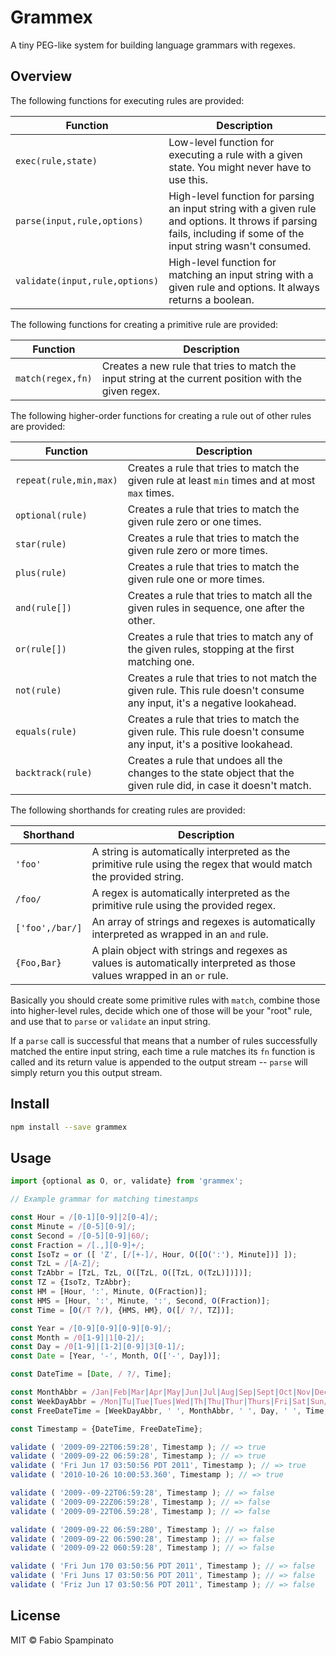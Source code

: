 # Grammex

A tiny PEG-like system for building language grammars with regexes.

## Overview

The following functions for executing rules are provided:

| Function                         | Description                                                                                                                                                       |
| -------------------------------- | ----------------------------------------------------------------------------------------------------------------------------------------------------------------- |
| `exec(rule,state)`              | Low-level function for executing a rule with a given state. You might never have to use this.                                                                     |
| `parse(input,rule,options)`    | High-level function for parsing an input string with a given rule and options. It throws if parsing fails, including if some of the input string wasn't consumed. |
| `validate(input,rule,options)` | High-level function for matching an input string with a given rule and options. It always returns a boolean.                                                      |

The following functions for creating a primitive rule are provided:

| Function           | Description                                                                                           |
| ------------------ | ----------------------------------------------------------------------------------------------------- |
| `match(regex,fn)` | Creates a new rule that tries to match the input string at the current position with the given regex. |

The following higher-order functions for creating a rule out of other rules are provided:

| Function                 | Description                                                                                                            |
| ------------------------ | ---------------------------------------------------------------------------------------------------------------------- |
| `repeat(rule,min,max)` | Creates a rule that tries to match the given rule at least `min` times and at most `max` times.                        |
| `optional(rule)`         | Creates a rule that tries to match the given rule zero or one times.                                                   |
| `star(rule)`             | Creates a rule that tries to match the given rule zero or more times.                                                  |
| `plus(rule)`             | Creates a rule that tries to match the given rule one or more times.                                                   |
| `and(rule[])`            | Creates a rule that tries to match all the given rules in sequence, one after the other.                               |
| `or(rule[])`             | Creates a rule that tries to match any of the given rules, stopping at the first matching one.                         |
| `not(rule)`              | Creates a rule that tries to not match the given rule. This rule doesn't consume any input, it's a negative lookahead. |
| `equals(rule)`           | Creates a rule that tries to match the given rule. This rule doesn't consume any input, it's a positive lookahead.     |
| `backtrack(rule)`        | Creates a rule that undoes all the changes to the state object that the given rule did, in case it doesn't match.      |

The following shorthands for creating rules are provided:

| Shorthand        | Description                                                                                                             |
| ---------------- | ----------------------------------------------------------------------------------------------------------------------- |
| `'foo'`          | A string is automatically interpreted as the primitive rule using the regex that would match the provided string.       |
| `/foo/`          | A regex is automatically interpreted as the primitive rule using the provided regex.                                    |
| `['foo',/bar/]` | An array of strings and regexes is automatically interpreted as wrapped in an `and` rule.                               |
| `{Foo,Bar}`     | A plain object with strings and regexes as values is automatically interpreted as those values wrapped in an `or` rule. |

Basically you should create some primitive rules with `match`, combine those into higher-level rules, decide which one of those will be your "root" rule, and use that to `parse` or `validate` an input string.

If a `parse` call is successful that means that a number of rules successfully matched the entire input string, each time a rule matches its `fn` function is called and its return value is appended to the output stream -- `parse` will simply return you this output stream.

## Install

```sh
npm install --save grammex
```

## Usage

```ts
import {optional as O, or, validate} from 'grammex';

// Example grammar for matching timestamps

const Hour = /[0-1][0-9]|2[0-4]/;
const Minute = /[0-5][0-9]/;
const Second = /[0-5][0-9]|60/;
const Fraction = /[.,][0-9]+/;
const IsoTz = or ([ 'Z', [/[+-]/, Hour, O([O(':'), Minute])] ]);
const TzL = /[A-Z]/;
const TzAbbr = [TzL, TzL, O([TzL, O([TzL, O(TzL)])])];
const TZ = {IsoTz, TzAbbr};
const HM = [Hour, ':', Minute, O(Fraction)];
const HMS = [Hour, ':', Minute, ':', Second, O(Fraction)];
const Time = [O(/T ?/), {HMS, HM}, O([/ ?/, TZ])];

const Year = /[0-9][0-9][0-9][0-9]/;
const Month = /0[1-9]|1[0-2]/;
const Day = /0[1-9]|[1-2][0-9]|3[0-1]/;
const Date = [Year, '-', Month, O(['-', Day])];

const DateTime = [Date, / ?/, Time];

const MonthAbbr = /Jan|Feb|Mar|Apr|May|Jun|Jul|Aug|Sep|Sept|Oct|Nov|Dec/;
const WeekDayAbbr = /Mon|Tu|Tue|Tues|Wed|Th|Thu|Thur|Thurs|Fri|Sat|Sun/;
const FreeDateTime = [WeekDayAbbr, ' ', MonthAbbr, ' ', Day, ' ', Time, ' ', Year];

const Timestamp = {DateTime, FreeDateTime};

validate ( '2009-09-22T06:59:28', Timestamp ); // => true
validate ( '2009-09-22 06:59:28', Timestamp ); // => true
validate ( 'Fri Jun 17 03:50:56 PDT 2011', Timestamp ); // => true
validate ( '2010-10-26 10:00:53.360', Timestamp ); // => true

validate ( '2009--09-22T06:59:28', Timestamp ); // => false
validate ( '2009-09-22Z06:59:28', Timestamp ); // => false
validate ( '2009-09-22T06.59:28', Timestamp ); // => false

validate ( '2009-09-22 06:59:280', Timestamp ); // => false
validate ( '2009-09-22 06:590:28', Timestamp ); // => false
validate ( '2009-09-22 060:59:28', Timestamp ); // => false

validate ( 'Fri Jun 170 03:50:56 PDT 2011', Timestamp ); // => false
validate ( 'Fri Juns 17 03:50:56 PDT 2011', Timestamp ); // => false
validate ( 'Friz Jun 17 03:50:56 PDT 2011', Timestamp ); // => false
```

## License

MIT © Fabio Spampinato
